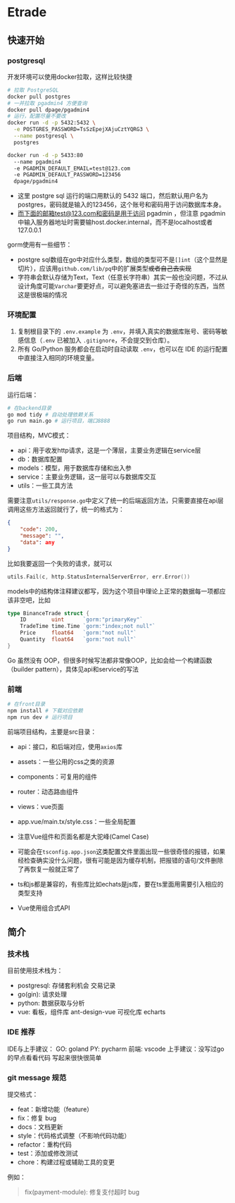 # Etrade

## 快速开始

### postgresql

开发环境可以使用docker拉取，这样比较快捷

```bash
# 拉取 PostgreSQL
docker pull postgres
# 一并拉取 pgadmin4 方便查询
docker pull dpage/pgadmin4
# 运行，配置尽量不要改
docker run -d -p 5432:5432 \
  -e POSTGRES_PASSWORD=TsSzEpejXAjuCztYQRG3 \
  --name postgresql \
  postgres

docker run -d -p 5433:80 
  --name pgadmin4 
  -e PGADMIN_DEFAULT_EMAIL=test@123.com 
  -e PGADMIN_DEFAULT_PASSWORD=123456 
  dpage/pgadmin4
```

- 这里 postgre sql 运行的端口用默认的 5432 端口，然后默认用户名为postgres，密码就是输入的123456，这个账号和密码用于访问数据库本身。
- 而下面的邮箱test@123.com和密码是用于访问 pgadmin ，但注意 pgadmin 中输入服务器地址时需要输host.docker.internal，而不是localhost或者127.0.0.1

gorm使用有一些细节：

- postgre sql数组在go中对应什么类型，数组的类型可不是`[]int`（这个显然是切片），应该用`github.com/lib/pq`中的扩展类型<del>或者自己去实现</del>
- 字符串会默认存储为Text，Text（任意长字符串）其实一般也没问题，不过从设计角度可能`Varchar`要更好点，可以避免塞进去一些过于奇怪的东西，当然这是很极端的情况

### 环境配置

1. 复制根目录下的 `.env.example` 为 `.env`，并填入真实的数据库账号、密码等敏感信息（`.env` 已被加入 `.gitignore`，不会提交到仓库）。
2. 所有 Go/Python 服务都会在启动时自动读取 `.env`，也可以在 IDE 的运行配置中直接注入相同的环境变量。

### 后端

运行后端：

```bash
# 在backend目录
go mod tidy # 自动处理依赖关系
go run main.go # 运行项目，端口8888
```

项目结构，MVC模式：
- api：用于收发http请求，这是一个薄层，主要业务逻辑在service层
- db：数据库配置
- models：模型，用于数据库存储和出入参
- service：主要业务逻辑，这一层可以与数据库交互
- utils：一些工具方法

需要注意`utils/response.go`中定义了统一的后端返回方法，只需要直接在api层调用这些方法返回就行了，统一的格式为：

```json
{
    "code": 200,
    "message": "",
    "data": any
}
```

比如我要返回一个失败的请求，就可以

```go
utils.Fail(c, http.StatusInternalServerError, err.Error())
```

models中的结构体注释建议都写，因为这个项目中理论上正常的数据每一项都应该非空吧，比如

```go
type BinanceTrade struct {
	ID        uint      `gorm:"primaryKey"`
	TradeTime time.Time `gorm:"index;not null"`
	Price     float64   `gorm:"not null"`
	Quantity  float64   `gorm:"not null"`
}
```

Go 虽然没有 OOP，但很多时候写法都非常像OOP，比如会给一个构建函数（builder pattern），具体见api和service的写法

### 前端

```bash
# 在front目录
npm install # 下载对应依赖
npm run dev # 运行项目
```

前端项目结构，主要是src目录：

- api：接口，和后端对应，使用`axios`库
- assets：一些公用的css之类的资源
- components：可复用的组件
- router：动态路由组件
- views：vue页面
- app.vue/main.tx/style.css：一些全局配置

- 注意Vue组件和页面名都是大驼峰(Camel Case)
- 可能会在`tsconfig.app.json`这类配置文件里面出现一些很奇怪的报错，如果经检查确实没什么问题，很有可能是因为缓存机制，把报错的语句/文件删除了再恢复一般就正常了
- ts和js都是兼容的，有些库比如echats是js库，要在ts里面用需要引入相应的类型支持
- Vue使用组合式API

## 简介

### 技术栈

目前使用技术栈为：
- postgresql: 存储套利机会 交易记录
- go(gin): 请求处理
- python: 数据获取与分析
- vue: 看板，组件库 ant-design-vue 可视化库 echarts

### IDE 推荐

IDE与上手建议：
GO: goland 
PY: pycharm
前端: vscode
上手建议：没写过go的早点看看代码 写起来很快很简单


### git message 规范

提交格式：
- feat：新增功能（feature）
- fix：修复 bug
- docs：文档更新
- style：代码格式调整（不影响代码功能）
- refactor：重构代码
- test：添加或修改测试
- chore：构建过程或辅助工具的变更

例如：

> fix(payment-module): 修复支付超时 bug
